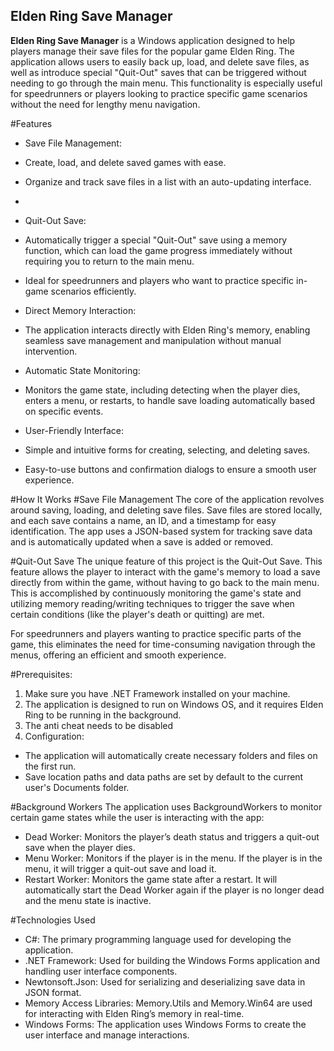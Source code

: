## Elden Ring Save Manager
**Elden Ring Save Manager** is a Windows application designed to help players manage their save files for the popular game Elden Ring. The application allows users to easily back up, load, and delete save files, as well as introduce special "Quit-Out" saves that can be triggered without needing to go through the main menu. This functionality is especially useful for speedrunners or players looking to practice specific game scenarios without the need for lengthy menu navigation.

#Features
- Save File Management:

 - Create, load, and delete saved games with ease.
 - Organize and track save files in a list with an auto-updating interface.
 - 
 - Quit-Out Save:

 - Automatically trigger a special "Quit-Out" save using a memory function, which can load the game progress immediately without requiring you to return to the main menu.
 - Ideal for speedrunners and players who want to practice specific in-game scenarios efficiently.
   
- Direct Memory Interaction:

 - The application interacts directly with Elden Ring's memory, enabling seamless save management and manipulation without manual intervention.
   
- Automatic State Monitoring:

 - Monitors the game state, including detecting when the player dies, enters a menu, or restarts, to handle save loading automatically based on specific events.
   
- User-Friendly Interface:

 - Simple and intuitive forms for creating, selecting, and deleting saves.
 - Easy-to-use buttons and confirmation dialogs to ensure a smooth user experience.
   
#How It Works
#Save File Management
The core of the application revolves around saving, loading, and deleting save files. Save files are stored locally, and each save contains a name, an ID, and a timestamp for easy identification. The app uses a JSON-based system for tracking save data and is automatically updated when a save is added or removed.

#Quit-Out Save
The unique feature of this project is the Quit-Out Save. This feature allows the player to interact with the game's memory to load a save directly from within the game, without having to go back to the main menu. This is accomplished by continuously monitoring the game's state and utilizing memory reading/writing techniques to trigger the save when certain conditions (like the player's death or quitting) are met.

For speedrunners and players wanting to practice specific parts of the game, this eliminates the need for time-consuming navigation through the menus, offering an efficient and smooth experience.

#Prerequisites:

1. Make sure you have .NET Framework installed on your machine.
2. The application is designed to run on Windows OS, and it requires Elden Ring to be running in the background.
3. The anti cheat needs to be disabled
4. Configuration:
- The application will automatically create necessary folders and files on the first run.
- Save location paths and data paths are set by default to the current user's Documents folder.

#Background Workers
The application uses BackgroundWorkers to monitor certain game states while the user is interacting with the app:

- Dead Worker: Monitors the player’s death status and triggers a quit-out save when the player dies.
- Menu Worker: Monitors if the player is in the menu. If the player is in the menu, it will trigger a quit-out save and load it.
- Restart Worker: Monitors the game state after a restart. It will automatically start the Dead Worker again if the player is no longer dead and the menu state is inactive.

#Technologies Used
- C#: The primary programming language used for developing the application.
- .NET Framework: Used for building the Windows Forms application and handling user interface components.
- Newtonsoft.Json: Used for serializing and deserializing save data in JSON format.
- Memory Access Libraries: Memory.Utils and Memory.Win64 are used for interacting with Elden Ring’s memory in real-time.
- Windows Forms: The application uses Windows Forms to create the user interface and manage interactions.
